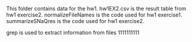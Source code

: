 This folder contains data for the hw1.
hw1EX2.csv is the result table from hw1 exercise2.
normalizeFileNames is the code used for hw1 exercise1.
summarizeSNaQres is the code used for hw1 exercise2.

grep is used to extract information from files
1111111111
